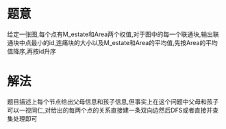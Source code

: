 # 题意
给定一张图,每个点有M_estate和Area两个权值,对于图中的每一个联通块,输出联通块中点最小的id,连痛块的大小以及M_estate和Area的平均值,先按Area的平均值降序,再按id升序

# 解法
题目描述上每个节点给出父母信息和孩子信息,但事实上在这个问题中父母和孩子可以一视同仁,对给出的每两个点的关系直接建一条双向边然后DFS或者直接并查集处理即可

